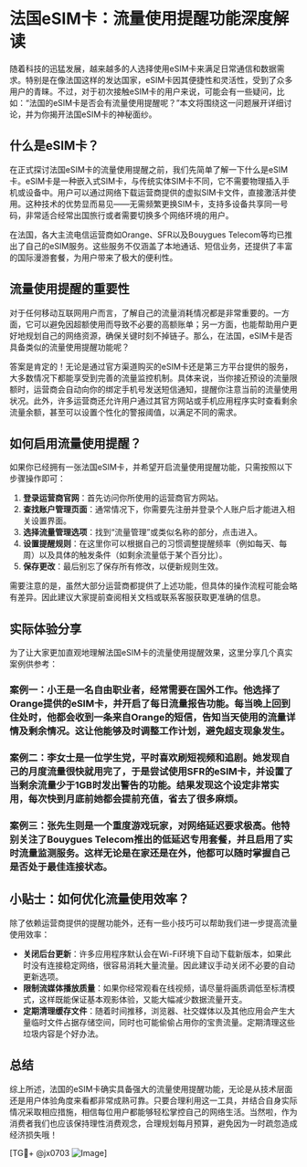 # 法国eSIM卡：流量使用提醒功能深度解读

随着科技的迅猛发展，越来越多的人选择使用eSIM卡来满足日常通信和数据需求。特别是在像法国这样的发达国家，eSIM卡因其便捷性和灵活性，受到了众多用户的青睐。不过，对于初次接触eSIM卡的用户来说，可能会有一些疑问，比如：“法国的eSIM卡是否会有流量使用提醒呢？”本文将围绕这一问题展开详细讨论，并为你揭开法国eSIM卡的神秘面纱。

## 什么是eSIM卡？

在正式探讨法国eSIM卡的流量使用提醒之前，我们先简单了解一下什么是eSIM卡。eSIM卡是一种嵌入式SIM卡，与传统实体SIM卡不同，它不需要物理插入手机或设备中。用户可以通过网络下载运营商提供的虚拟SIM卡文件，直接激活并使用。这种技术的优势显而易见——无需频繁更换SIM卡，支持多设备共享同一号码，非常适合经常出国旅行或者需要切换多个网络环境的用户。

在法国，各大主流电信运营商如Orange、SFR以及Bouygues Telecom等均已推出了自己的eSIM服务。这些服务不仅涵盖了本地通话、短信业务，还提供了丰富的国际漫游套餐，为用户带来了极大的便利性。

## 流量使用提醒的重要性

对于任何移动互联网用户而言，了解自己的流量消耗情况都是非常重要的。一方面，它可以避免因超额使用而导致不必要的高额账单；另一方面，也能帮助用户更好地规划自己的网络资源，确保关键时刻不掉链子。那么，在法国，eSIM卡是否具备类似的流量使用提醒功能呢？

答案是肯定的！无论是通过官方渠道购买的eSIM卡还是第三方平台提供的服务，大多数情况下都能享受到完善的流量监控机制。具体来说，当你接近预设的流量限额时，运营商会自动向你的绑定手机号发送短信通知，提醒你注意当前的流量使用状况。此外，许多运营商还允许用户通过其官方网站或手机应用程序实时查看剩余流量余额，甚至可以设置个性化的警报阈值，以满足不同的需求。

## 如何启用流量使用提醒？

如果你已经拥有一张法国eSIM卡，并希望开启流量使用提醒功能，只需按照以下步骤操作即可：

1. **登录运营商官网**：首先访问你所使用的运营商官方网站。
2. **查找账户管理页面**：通常情况下，你需要先注册并登录个人账户后才能进入相关设置界面。
3. **选择流量管理选项**：找到“流量管理”或类似名称的部分，点击进入。
4. **设置提醒规则**：在这里你可以根据自己的习惯调整提醒频率（例如每天、每周）以及具体的触发条件（如剩余流量低于某个百分比）。
5. **保存更改**：最后别忘了保存所有修改，以便新规则生效。

需要注意的是，虽然大部分运营商都提供了上述功能，但具体的操作流程可能会略有差异。因此建议大家提前查阅相关文档或联系客服获取更准确的信息。

## 实际体验分享

为了让大家更加直观地理解法国eSIM卡的流量使用提醒效果，这里分享几个真实案例供参考：

### 案例一：小王是一名自由职业者，经常需要在国外工作。他选择了Orange提供的eSIM卡，并开启了每日流量报告功能。每当晚上回到住处时，他都会收到一条来自Orange的短信，告知当天使用的流量详情及剩余情况。这让他能够及时调整工作计划，避免超支现象发生。

### 案例二：李女士是一位学生党，平时喜欢刷短视频和追剧。她发现自己的月度流量很快就用完了，于是尝试使用SFR的eSIM卡，并设置了当剩余流量少于1GB时发出警告的功能。结果发现这个设定非常实用，每次快到月底前她都会提前充值，省去了很多麻烦。

### 案例三：张先生则是一个重度游戏玩家，对网络延迟要求极高。他特别关注了Bouygues Telecom推出的低延迟专用套餐，并且启用了实时流量监测服务。这样无论是在家还是在外，他都可以随时掌握自己是否处于最佳连接状态。

## 小贴士：如何优化流量使用效率？

除了依赖运营商提供的提醒功能外，还有一些小技巧可以帮助我们进一步提高流量使用效率：

- **关闭后台更新**：许多应用程序默认会在Wi-Fi环境下自动下载新版本，如果此时没有连接稳定网络，很容易消耗大量流量。因此建议手动关闭不必要的自动更新选项。
- **限制流媒体播放质量**：如果你经常观看在线视频，请尽量将画质调低至标清模式，这样既能保证基本观影体验，又能大幅减少数据流量开支。
- **定期清理缓存文件**：随着时间推移，浏览器、社交媒体以及其他应用会产生大量临时文件占据存储空间，同时也可能偷偷占用你的宝贵流量。定期清理这些垃圾内容是个好办法。

## 总结

综上所述，法国的eSIM卡确实具备强大的流量使用提醒功能，无论是从技术层面还是用户体验角度来看都非常成熟可靠。只要合理利用这一工具，并结合自身实际情况采取相应措施，相信每位用户都能够轻松掌控自己的网络生活。当然啦，作为消费者我们也应该保持理性消费观念，合理规划每月预算，避免因为一时疏忽造成经济损失哦！

[TG💪+ @jx0703 ![Image](https://github.com/user-attachments/assets/dbca1d08-cadb-493c-b0ec-ad6f7a83f270)]